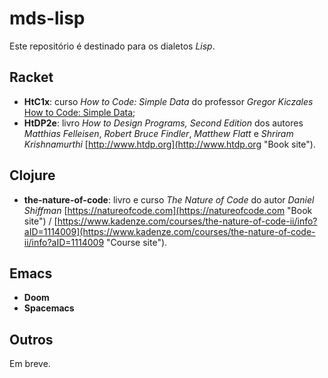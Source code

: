 # mds-lisp

Este repositório é destinado para os dialetos _Lisp_.

## Racket

* **HtC1x**: curso _How to Code: Simple Data_ do professor _Gregor Kiczales_ [How to Code: Simple Data](https://www.edx.org/course/how-code-simple-data-ubcx-htc1x "How to Code: Simple Data");
* **HtDP2e**: livro _How to Design Programs, Second Edition_ dos autores _Matthias Felleisen_, _Robert Bruce Findler_, _Matthew Flatt_ e _Shriram Krishnamurthi_ [http://www.htdp.org](http://www.htdp.org "Book site").

## Clojure

* **the-nature-of-code**: livro e curso _The Nature of Code_ do autor _Daniel Shiffman_ [https://natureofcode.com](https://natureofcode.com "Book site") / [https://www.kadenze.com/courses/the-nature-of-code-ii/info?aID=1114009](https://www.kadenze.com/courses/the-nature-of-code-ii/info?aID=1114009 "Course site").

## Emacs

* **Doom**
* **Spacemacs**

## Outros

Em breve.
